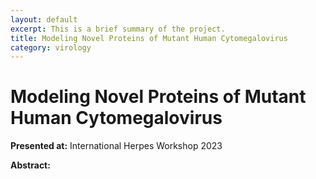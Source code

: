 ```yaml
---
layout: default
excerpt: This is a brief summary of the project.
title: Modeling Novel Proteins of Mutant Human Cytomegalovirus
category: virology
---
```


# Modeling Novel Proteins of Mutant Human Cytomegalovirus

**Presented at:** International Herpes Workshop 2023

**Abstract:**

